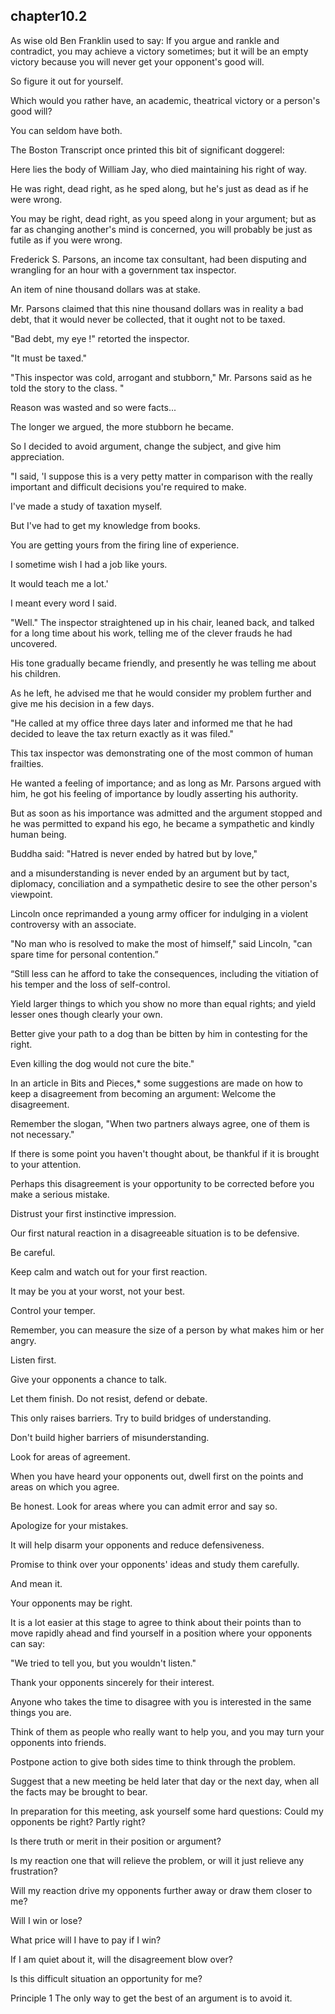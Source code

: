 
chapter10.2
---
As wise old Ben Franklin used to say: If you argue and rankle and contradict, you may achieve a victory sometimes; but it will be an empty victory because you will never get your opponent's good will.

So figure it out for yourself.

Which would you rather have, an academic, theatrical victory or a person's good will?

You can seldom have both.

The Boston Transcript once printed this bit of significant doggerel:

Here lies the body of William Jay, who died maintaining his right of way.

He was right, dead right, as he sped along, but he's just as dead as if he were wrong.

You may be right, dead right, as you speed along in your argument; but as far as changing another's mind is concerned, you will probably be just as futile as if you were wrong.

Frederick S. Parsons, an income tax consultant, had been disputing and wrangling for an hour with a government tax inspector.

An item of nine thousand dollars was at stake.

Mr. Parsons claimed that this nine thousand dollars was in reality a bad debt, that it would never be collected, that it ought not to be taxed.

"Bad debt, my eye !" retorted the inspector.

"It must be taxed."

"This inspector was cold, arrogant and stubborn," Mr. Parsons said as he told the story to the class. "

Reason was wasted and so were facts...

The longer we argued, the more stubborn he became.

So I decided to avoid argument, change the subject, and give him appreciation.

"I said, 'I suppose this is a very petty matter in comparison with the really important and difficult decisions you're required to make.

I've made a study of taxation myself.

But I've had to get my knowledge from books.

You are getting yours from the firing line of experience.

I sometime wish I had a job like yours.

It would teach me a lot.'

I meant every word I said.

"Well." The inspector straightened up in his chair, leaned back, and talked for a long time about his work, telling me of the clever frauds he had uncovered.

His tone gradually became friendly, and presently he was telling me about his children.

As he left, he advised me that he would consider my problem further and give me his decision in a few days.

"He called at my office three days later and informed me that he had decided to leave the tax return exactly as it was filed."

This tax inspector was demonstrating one of the most common of human frailties.

He wanted a feeling of importance; and as long as Mr. Parsons argued with him, he got his feeling of importance by loudly asserting his authority.

But as soon as his importance was admitted and the argument stopped and he was permitted to expand his ego, he became a sympathetic and kindly human being.

Buddha said: "Hatred is never ended by hatred but by love,"

and a misunderstanding is never ended by an argument but by tact, diplomacy, conciliation and a sympathetic desire to see the other person's viewpoint.

Lincoln once reprimanded a young army officer for indulging in a violent controversy with an associate.

"No man who is resolved to make the most of himself," said Lincoln, "can spare time for personal contention.”

“Still less can he afford to take the consequences, including the vitiation of his temper and the loss of self-control.

Yield larger things to which you show no more than equal rights; and yield lesser ones though clearly your own.

Better give your path to a dog than be bitten by him in contesting for the right.

Even killing the dog would not cure the bite."

In an article in Bits and Pieces,* some suggestions are made on how to keep a disagreement from becoming an argument: Welcome the disagreement.

Remember the slogan, "When two partners always agree, one of them is not necessary."

If there is some point you haven't thought about, be thankful if it is brought to your attention.

Perhaps this disagreement is your opportunity to be corrected before you make a serious mistake.

Distrust your first instinctive impression.

Our first natural reaction in a disagreeable situation is to be defensive.

Be careful.

Keep calm and watch out for your first reaction.

It may be you at your worst, not your best.

Control your temper.

Remember, you can measure the size of a person by what makes him or her angry.

Listen first.

Give your opponents a chance to talk.

Let them finish. Do not resist, defend or debate.

This only raises barriers. Try to build bridges of understanding.

Don't build higher barriers of misunderstanding.

Look for areas of agreement.

When you have heard your opponents out, dwell first on the points and areas on which you agree.

Be honest. Look for areas where you can admit error and say so.

Apologize for your mistakes.

It will help disarm your opponents and reduce defensiveness.

Promise to think over your opponents' ideas and study them carefully.

And mean it.

Your opponents may be right.

It is a lot easier at this stage to agree to think about their points than to move rapidly ahead and find yourself in a position where your opponents can say:

"We tried to tell you, but you wouldn't listen."

Thank your opponents sincerely for their interest.

Anyone who takes the time to disagree with you is interested in the same things you are.

Think of them as people who really want to help you, and you may turn your opponents into friends.

Postpone action to give both sides time to think through the problem.

Suggest that a new meeting be held later that day or the next day, when all the facts may be brought to bear.

In preparation for this meeting, ask yourself some hard questions: Could my opponents be right? Partly right?

Is there truth or merit in their position or argument?

Is my reaction one that will relieve the problem, or will it just relieve any frustration?

Will my reaction drive my opponents further away or draw them closer to me?

Will I win or lose?

What price will I have to pay if I win?

If I am quiet about it, will the disagreement blow over?

Is this difficult situation an opportunity for me?

Principle 1 The only way to get the best of an argument is to avoid it.